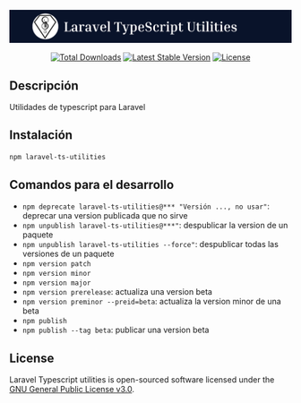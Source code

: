 <p align="center"><img src="./art/title.png" alt="Laravel TypeScript Utilities"></p>

<p align="center">
    <a href="https://www.npmjs.com/package/laravel-ts-utilities"><img src="https://img.shields.io/npm/dt/laravel-ts-utilities" alt="Total Downloads"></a>
    <a href="https://www.npmjs.com/package/laravel-ts-utilities"><img src="https://img.shields.io/npm/v/laravel-ts-utilities" alt="Latest Stable Version"></a>
    <a href="https://www.npmjs.com/package/laravel-ts-utilities"><img src="https://img.shields.io/npm/l/laravel-ts-utilities" alt="License"></a>
</p>

## Descripción

Utilidades de typescript para Laravel


## Instalación

```bash
npm laravel-ts-utilities
```


## Comandos para el desarrollo

- `npm deprecate laravel-ts-utilities@*** "Versión ..., no usar"`: deprecar una version publicada que no sirve
- `npm unpublish laravel-ts-utilities@***"`: despublicar la version de un paquete
- `npm unpublish laravel-ts-utilities --force"`: despublicar todas las versiones de un paquete
- `npm version patch`
- `npm version minor`
- `npm version major`
- `npm version prerelease`: actualiza una version beta
- `npm version preminor --preid=beta`: actualiza la version minor de una beta
- `npm publish`
- `npm publish --tag beta`: publicar una version beta


## License

Laravel Typescript utilities is open-sourced software licensed under the [GNU General Public License v3.0](LICENSE).